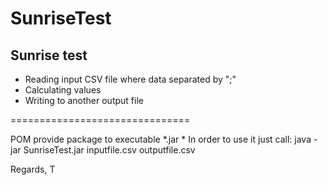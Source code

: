 # SunriseTest
Sunrise test
------------

- Reading input CSV file where data separated by ";"
- Calculating values 
- Writing to another output file

===============================

POM provide package to executable *.jar *
In order to use it just call:
java -jar SunriseTest.jar inputfile.csv outputfile.csv

Regards,
T




